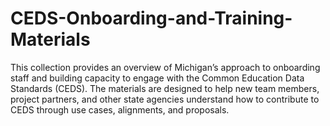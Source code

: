 # CEDS-Onboarding-and-Training-Materials
This collection provides an overview of Michigan’s approach to onboarding staff and building capacity to engage with the Common Education Data Standards (CEDS). The materials are designed to help new team members, project partners, and other state agencies understand how to contribute to CEDS through use cases, alignments, and proposals.

